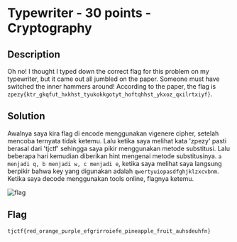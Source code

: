 # Typewriter - 30 points - Cryptography

## Description

Oh no! I thought I typed down the correct flag for this problem on my typewriter, but it came out all jumbled on the paper. Someone must have switched the inner hammers around! According to the paper, the flag is `zpezy{ktr_gkqfut_hxkhst_tyukokkgotyt_hoftqhhst_ykxoz_qxilrtxiyf}`.

## Solution

Awalnya saya kira flag di encode menggunakan vigenere cipher, setelah mencoba ternyata tidak ketemu. Lalu ketika saya melihat kata 'zpezy' pasti berasal dari 'tjctf' sehingga saya pikir menggunakan metode substitusi. Lalu beberapa hari kemudian diberikan hint mengenai metode substitusinya. `a menjadi q, b menjadi w, c menjadi e`, ketika saya melihat saya langsung berpikir bahwa key yang digunakan adalah `qwertyuiopasdfghjklzxcvbnm`. Ketika saya decode menggunakan tools online, flagnya ketemu.

![flag](./flag)

## Flag

```
tjctf{red_orange_purple_efgrirroiefe_pineapple_fruit_auhsdeuhfn}
```